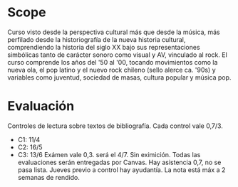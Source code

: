 # Scope
Curso visto desde la perspectiva cultural más que desde la música, más perfilado desde la historiografía de la nueva historia cultural, comprendiendo la historia del siglo XX bajo sus representaciones simbólicas tanto de carácter sonoro como visual y AV, vinculado al rock. El curso comprende los años del '50 al '00, tocando movimientos como la nueva ola, el pop latino y el nuevo rock chileno (sello alerce ca. '90s) y variables como juventud, sociedad de masas, cultura popular y música pop.

# Evaluación
Controles de lectura sobre textos de bibliografía. Cada control vale 0,7/3.
- C1: 11/4
- C2: 16/5
- C3: 13/6
Exámen vale 0,3. será el 4/7. Sin eximición.
Todas las evaluaciones serán entregadas por Canvas. Hay asistencia 0,7, no se pasa lista.
Jueves previo a control hay ayudantía. La nota está máx a 2 semanas de rendido.
